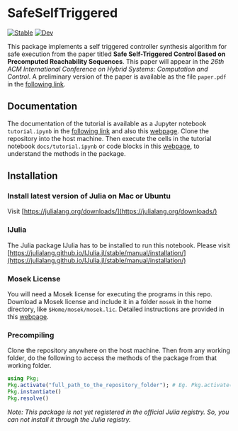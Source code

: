 # SafeSelfTriggered

[![Stable](https://img.shields.io/badge/docs-stable-blue.svg)](https://htmlpreview.github.io/?https://github.com/asarvind/SafeSelfTriggered.jl/blob/main/docs/tutorial.html)
[![Dev](https://img.shields.io/badge/docs-dev-blue.svg)](https://htmlpreview.github.io/?https://github.com/asarvind/SafeSelfTriggered.jl/blob/main/docs/tutorial.html)

This package implements a self triggered controller synthesis algorithm for safe execution from the paper titled **Safe Self-Triggered Control Based on Precomputed Reachability Sequences**.  This paper will appear in the *26th ACM International Conference on Hybrid Systems: Computation and Control*.  A preliminary version of the paper is available as the file `paper.pdf` in the [following link](https://github.com/asarvind/SafeSelfTriggered.jl/tree/main/docs).

## Documentation
The documentation of the tutorial is available as a Jupyter notebook `tutorial.ipynb` in the [following link](https://github.com/asarvind/SafeSelfTriggered.jl/tree/main/docs) and also this [webpage](https://htmlpreview.github.io/?https://github.com/asarvind/SafeSelfTriggered.jl/blob/main/docs/tutorial.html).  Clone the repository into the host machine.  Then execute the cells in the tutorial notebook `docs/tutorial.ipynb` or code blocks in this [webpage](https://htmlpreview.github.io/?https://github.com/asarvind/SafeSelfTriggered.jl/blob/main/docs/tutorial.html), to understand the methods in the package.

## Installation 

### Install latest version of Julia on Mac or Ubuntu
Visit [https://julialang.org/downloads/](https://julialang.org/downloads/)

### IJulia
The Julia package IJulia has to be installed to run this notebook.  Please visit [https://julialang.github.io/IJulia.jl/stable/manual/installation/](https://julialang.github.io/IJulia.jl/stable/manual/installation/)

### Mosek License
You will need a Mosek license for executing the programs in this repo.  Download a Mosek license and include it in a folder `mosek` in the home directory, like `$Home/mosek/mosek.lic`.  Detailed instructions are provided in this [webpage](https://docs.mosek.com/latest/install/installation.html).  

### Precompiling
Clone the repository anywhere on the host machine. Then from any working folder, do the following to access the methods of the package from that working folder.
```julia   
using Pkg;
Pkg.activate("full_path_to_the_repository_folder"); # Eg. Pkg.activate("/Users/arvind/main/programs/devpackages/SafeSelfTriggered.jl")
Pkg.instantiate()
Pkg.resolve()
```

*Note: This package is not yet registered in the official Julia registry.  So, you can not install it through the Julia registry.*